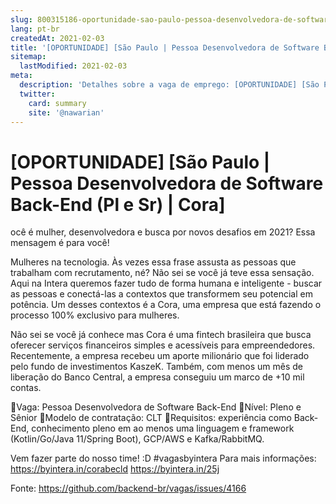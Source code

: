 ```yaml
---
slug: 800315186-oportunidade-sao-paulo-pessoa-desenvolvedora-de-software-back-end-pl-e-sr-cora
lang: pt-br
createdAt: 2021-02-03
title: '[OPORTUNIDADE] [São Paulo | Pessoa Desenvolvedora de Software Back-End (Pl e Sr) | Cora] - Vaga de Emprego'
sitemap:
  lastModified: 2021-02-03
meta:
  description: 'Detalhes sobre a vaga de emprego: [OPORTUNIDADE] [São Paulo | Pessoa Desenvolvedora de Software Back-End (Pl e Sr) | Cora]'
  twitter:
    card: summary
    site: '@nawarian'
---
```


# [OPORTUNIDADE] [São Paulo | Pessoa Desenvolvedora de Software Back-End (Pl e Sr) | Cora]

ocê é mulher, desenvolvedora e busca por novos desafios em 2021?  Essa mensagem é para você!
 
Mulheres na tecnologia. Às vezes essa frase assusta as pessoas que trabalham com recrutamento, né? Não sei se você já teve essa sensação. Aqui na Intera queremos fazer tudo de forma humana e inteligente - buscar as pessoas e conectá-las a contextos que transformem seu potencial em potência. Um desses contextos é a Cora, uma empresa que está fazendo o processo 100% exclusivo para mulheres.
 
Não sei se você já conhece mas Cora é uma fintech brasileira que busca oferecer serviços financeiros simples e acessíveis para empreendedores. Recentemente, a empresa recebeu um aporte milionário que foi liderado pelo fundo de investimentos KaszeK. Também, com menos um mês de liberação do Banco Central, a empresa conseguiu um marco de +10 mil contas.
 
📌Vaga: Pessoa Desenvolvedora de Software Back-End
📌Nível: Pleno e Sênior
📌Modelo de contratação: CLT
📌Requisitos: experiência como Back-End, conhecimento pleno em ao menos uma linguagem e framework (Kotlin/Go/Java 11/Spring Boot), GCP/AWS e Kafka/RabbitMQ.
 
 
Vem fazer parte do nosso time! :D
#vagasbyintera
Para mais informações: https://byintera.in/corabecld
https://byintera.in/25j

Fonte: https://github.com/backend-br/vagas/issues/4166